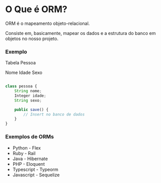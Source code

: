 # O Que é ORM?

ORM é o mapeamento objeto-relacional.

Consiste em, basicamente, mapear os dados e a estrutura do banco em objetos no nosso projeto.

### Exemplo

Tabela Pessoa

Nome Idade Sexo

```javascript

class pessoa {
    String nome;
    Integer idade;
    String sexo;

    public save() {
        // Insert no banco de dados
    }
}

```

### Exemplos de ORMs

- Python - Flex
- Ruby - Rail
- Java - Hibernate
- PHP - Eloquent
- Typescript - Typeorm
- Javascript - Sequelize
